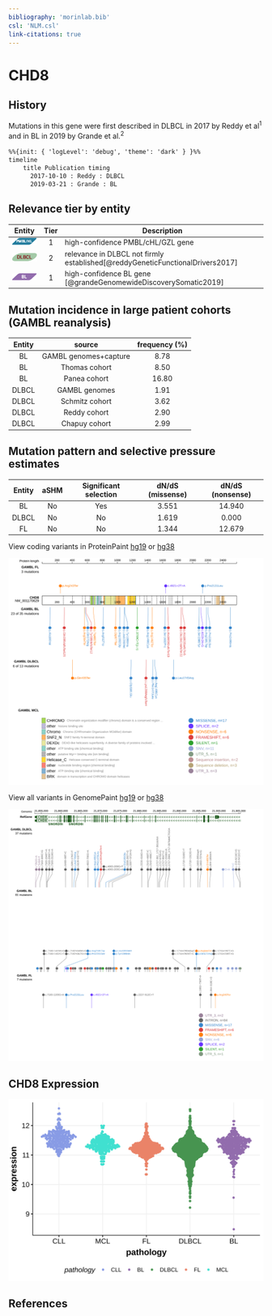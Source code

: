 ```yaml
---
bibliography: 'morinlab.bib'
csl: 'NLM.csl'
link-citations: true
---
```

# CHD8

## History
Mutations in this gene were first described in DLBCL in 2017 by Reddy et al<sup>1</sup> and in BL in 2019 by Grande et al.<sup>2</sup>

```mermaid
%%{init: { 'logLevel': 'debug', 'theme': 'dark' } }%%
timeline
    title Publication timing
      2017-10-10 : Reddy : DLBCL
      2019-03-21 : Grande : BL
```

## Relevance tier by entity

|Entity|Tier|Description                              |
|:------:|:----:|-----------------------------------------|
|![PMBL](images/icons/PMBL_tier1.png)|1|high-confidence PMBL/cHL/GZL gene|
|![DLBCL](images/icons/DLBCL_tier2.png) |2   |relevance in DLBCL not firmly established[@reddyGeneticFunctionalDrivers2017]|
|![BL](images/icons/BL_tier1.png)    |1   |high-confidence BL gene                  [@grandeGenomewideDiscoverySomatic2019]|

## Mutation incidence in large patient cohorts (GAMBL reanalysis)

|Entity|source               |frequency (%)|
|:------:|:---------------------:|:-------------:|
|BL    |GAMBL genomes+capture| 8.78        |
|BL    |Thomas cohort        | 8.50        |
|BL    |Panea cohort         |16.80        |
|DLBCL |GAMBL genomes        | 1.91        |
|DLBCL |Schmitz cohort       | 3.62        |
|DLBCL |Reddy cohort         | 2.90        |
|DLBCL |Chapuy cohort        | 2.99        |

## Mutation pattern and selective pressure estimates

|Entity|aSHM|Significant selection|dN/dS (missense)|dN/dS (nonsense)|
|:------:|:----:|:---------------------:|:----------------:|:----------------:|
|BL    |No  |Yes                  |3.551           |14.940          |
|DLBCL |No  |No                   |1.619           | 0.000          |
|FL    |No  |No                   |1.344           |12.679          |


View coding variants in ProteinPaint [hg19](https://morinlab.github.io/LLMPP/GAMBL/CHD8_protein.html)  or [hg38](https://morinlab.github.io/LLMPP/GAMBL/CHD8_protein_hg38.html)

![](images/proteinpaint/CHD8_NM_001170629.svg)

View all variants in GenomePaint [hg19](https://morinlab.github.io/LLMPP/GAMBL/CHD8.html)  or [hg38](https://morinlab.github.io/LLMPP/GAMBL/CHD8_hg38.html)

![](images/proteinpaint/CHD8.svg)

## CHD8 Expression
![](images/gene_expression/CHD8_by_pathology.svg)

## References


<!-- ORIGIN: reddyGeneticFunctionalDrivers2017 -->
<!-- BL: grandeGenomewideDiscoverySomatic2019 -->
<!-- DLBCL: reddyGeneticFunctionalDrivers2017 -->
